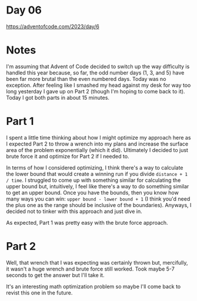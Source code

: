 # Day 06

https://adventofcode.com/2023/day/6

# Notes

I'm assuming that Advent of Code decided to switch up the way difficulty is handled this year because, so far, the odd number days (1, 3, and 5) have been far more brutal than the even numbered days. Today was no exception. After feeling like I smashed my head against my desk for way too long yesterday I gave up on Part 2 (though I'm hoping to come back to it). Today I got both parts in about 15 minutes.

# Part 1

I spent a little time thinking about how I might optimize my approach here as I expected Part 2 to throw a wrench into my plans and increase the surface area of the problem exponentially (which it did). Ultimately I decided to just brute force it and optimize for Part 2 if I needed to.

In terms of how I considered optimizing, I think there's a way to calculate the lower bound that would create a winning run if you divide `distance + 1 / time`. I struggled to come up with something similar for calculating the upper bound but, intuitively, I feel like there's a way to do something similar to get an upper bound. Once you have the bounds, then you know how many ways you can win: `upper bound - lower bound + 1` (I think you'd need the plus one as the range should be inclusive of the boundaries). Anyways, I decided not to tinker with this approach and just dive in.

As expected, Part 1 was pretty easy with the brute force approach.

# Part 2

Well, that wrench that I was expecting was certainly thrown but, mercifully, it wasn't a huge wrench and brute force still worked. Took maybe 5-7 seconds to get the answer but I'll take it.

It's an interesting math optimization problem so maybe I'll come back to revist this one in the future.
